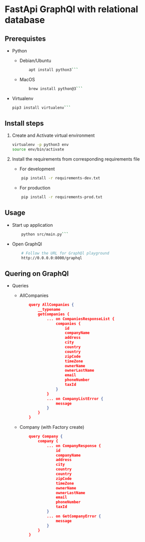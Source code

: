 # FastApi GraphQl with relational database

## Prerequistes

- Python
  - Debian/Ubuntu

    ```bash
        apt install python3```

  - MacOS

    ```bash
        brew install python@3```

- Virtualenv

    ```bash
    pip3 install virtualenv```

## Install steps

1. Create and Activate virtual environment

    ```bash
    virtualenv -p python3 env
    source env/bin/activate
    ```

2. Install the requirements from corresponding requirements file

   - For development

    ```bash
        pip install -r requirements-dev.txt
    ```

    - For production

    ```bash
        pip install -r requirements-prod.txt
    ```

## Usage

- Start up application

    ```bash
        python src/main.py```

- Open GraphQl

    ```bash
        # Follow the URL for GraphQl playground
        http://0.0.0.0:8000/graphql
    ```

## Quering on GraphQl

- Queries

  - AllCompanies

    ```json
        query AllCompanies {
            __typename
            getCompanies {
                ... on CompaniesResponseList {
                    companies {
                        id
                        companyName
                        address
                        city
                        country
                        country
                        zipCode
                        timeZone
                        ownerName
                        ownerLastName
                        email
                        phoneNumber
                        taxId
                    }
                }
                ... on CompanyListError {
                    message
                }
            }
        }

    ```

  - Company (with Factory create)

    ```json
        query Company {
            company {
                ... on CompanyResponse {
                    id
                    companyName
                    address
                    city
                    country
                    country
                    zipCode
                    timeZone
                    ownerName
                    ownerLastName
                    email
                    phoneNumber
                    taxId
                }
                ... on GetCompanyError {
                    message
                }
            }
        }

    ```
